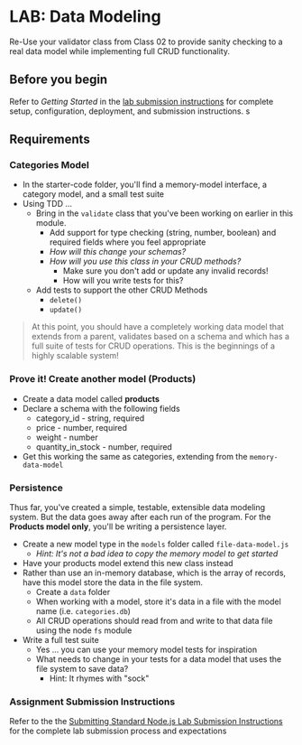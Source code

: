 # LAB: Data Modeling

Re-Use your validator class from Class 02 to provide sanity checking to a real data model while implementing full CRUD functionality.

## Before you begin

Refer to *Getting Started*  in the [lab submission instructions](../../../reference/submission-instructions/labs/README.md) for complete setup, configuration, deployment, and submission instructions.
s

## Requirements

### Categories Model

- In the starter-code folder, you'll find a memory-model interface, a category model, and a small test suite
- Using TDD ...
  - Bring in the `validate` class that you've been working on earlier in this module.
    - Add support for type checking (string, number, boolean) and required fields where you feel appropriate
    - *How will this change your schemas?*
    - *How will you use this class in your CRUD methods?*
      - Make sure you don't add or update any invalid records!
      - How will you write tests for this?
  - Add tests to support the other CRUD Methods
    - `delete()`
    - `update()`

> At this point, you should have a completely working data model that extends from a parent, validates based on a schema and which has a full suite of tests for CRUD operations. This is the beginnings of a highly scalable system!

### Prove it! Create another model (Products)

- Create a data model called **products**
- Declare a schema with the following fields
  - category_id - string, required
  - price - number, required
  - weight - number
  - quantity_in_stock - number, required
- Get this working the same as categories, extending from the `memory-data-model`

### Persistence

Thus far, you've created a simple, testable, extensible data modeling system.  But the data goes away after each run of the program. For the **Products model only**, you'll be writing a persistence layer.

- Create a new model type in the `models` folder called `file-data-model.js`
  - *Hint: It's not a bad idea to copy the memory model to get started*
- Have your products model extend this new class instead
- Rather than use an in-memory database, which is the array of records, have this model store the data in the file system.
  - Create a `data` folder
  - When working with a model, store it's data in a file with the model name (i.e. `categories.db`)
  - All CRUD operations should read from and write to that data file using the node `fs` module
- Write a full test suite
  - Yes ... you can use your memory model tests for inspiration
  - What needs to change in your tests for a data model that uses the file system to save data?
    - Hint: It rhymes with "sock"

### Assignment Submission Instructions

Refer to the the [Submitting Standard Node.js Lab Submission Instructions](../../../reference/submission-instructions/labs/node-apps.md) for the complete lab submission process and expectations
